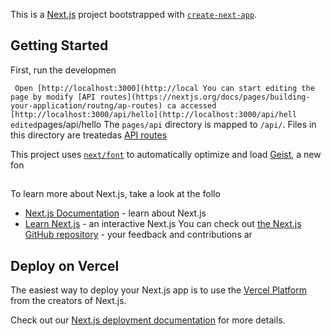 This is a [Next.js](https://nextjs.org) project bootstrapped with [`create-next-app`](https://nextjs.org/docs/pages/api-reference/create-next-app).

## Getting Started

First, run the developmen

`
Open [http://localhost:3000](http://local
You can start editing the page by modify
[API routes](https://nextjs.org/docs/pages/building-your-application/routng/ap-routes) ca accessed [http://localhost:3000/api/hello](http://localhost:3000/api/hell
edited`pages/api/hello
The `pages/api` directory is mapped to `/api/`. Files in this directory are treatedas [API routes](https://nextjs.org/docs/pages/building-your-application/routing/api-routes) 

This project uses [`next/font`](https://nextjs.org/docs/pages/building-your-application/optimizing/fonts) to automatically optimize and load [Geist](https://vercel.com/font), a new fon 

## 
To learn more about Next.js, take a look at the follo
- [Next.js Documentation](https://nextjs.org/docs) - learn about Next.js 
- [Learn Next.js](https://nextjs.org/learn-pages-router) - an interactive Next.js 
You can check out [the Next.js GitHub repository](https://github.com/vercel/next.js) - your feedback and contributions ar

## Deploy on Vercel

The easiest way to deploy your Next.js app is to use the [Vercel Platform](https://vercel.com/new?utm_medium=default-template&filter=next.js&utm_source=create-next-app&utm_campaign=create-next-app-readme) from the creators of Next.js.

Check out our [Next.js deployment documentation](https://nextjs.org/docs/pages/building-your-application/deploying) for more details.
